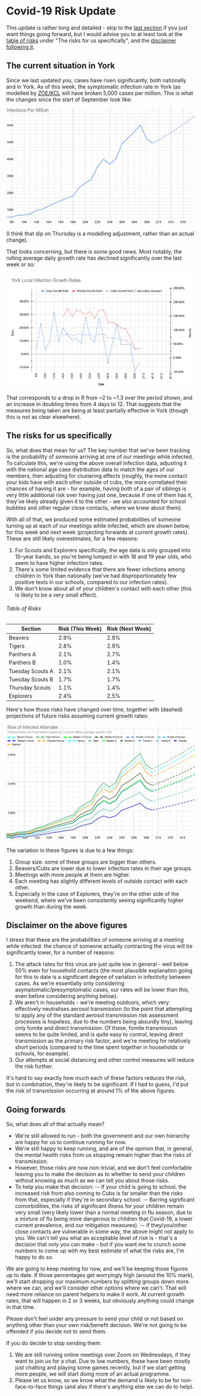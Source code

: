 # Covid-19 Risk Update

This update is rather long and detailed - skip to the [last section](#going-forwards) if you just want things going forward, but I would advise you to at least look 
at the [table of risks](#table-of-risks) under "The risks for us specifically", and the [disclaimer following it](#disclaimer-on-the-above-figures).
## The current situation in York

Since we last updated you, cases have risen significantly, both nationally and in York. As of this week, the symptomatic infection rate in 
York (as modelled by [ZOE/KCL](https://covid.joinzoe.com/data) will have broken 5,000 cases per million. This is what the changes since the start of September look 
like: 

![Graph of infections](g61.png)

(I think that dip on Thursday is a modelling adjustment, rather than an actual change). 

That looks concerning, but there is some good news. Most notably, the rolling average daily growth rate has declined significantly over the last week or so: 

![Graph of growth rates](g62.png) 

That corresponds to a drop in R from ~2 to ~1.3 over the period shown, and an increase in doubling times from 4 days to 12. That suggests that the measures being 
taken are being at least partially effective in York (though this is not as clear elsewhere). 

## The risks for us specifically

So, what does that mean for us? The key number that we've been tracking is the probability of someone arriving at one of our meetings while infected. To calculate 
this, we're using the above overall infection data, adjusting it with the national age case distribution data to match the ages of our members, then adjusting for 
clustering effects (roughly, the more contact your kids have with each other outside of cubs, the more correllated their chances of having it are - for example, 
having both of a pair of siblings is very little additional risk over having just one, because if one of them has it, they've likely already given it to the other - 
we also accounted for school bubbles and other regular close contacts, where we knew about them).

With all of that, we produced some estimated probabilities of someone turning up at each of our meetings while infected, which are shown below, for this week and next 
week (projecting forwards at current growth rates). These are still likely overestimates, for a few reasons: 

1. For Scouts and Explorers specifically, the age data is only grouped into 10-year bands, so you're being lumped in with 18 and 19 year olds, who seem to have 
higher infection rates. 
2. There's some limited evidence that there are fewer infections among children in York than nationally (we've had disproportionately few positive tests in our 
schools, compared to our infection rates). 
3. We don't know about all of your children's contact with each other (this is likely to be a very small effect).

###### Table of Risks 

Section | Risk (This Week) | Risk (Next Week)
--------|-----|------
Beavers | 2.9% | 2.9%
Tigers | 2.8% | 2.9%
Panthers A | 2.1% | 2.7%
Panthers B | 1.0% | 1.4%
Tuesday Scouts A | 2.1% | 2.1%
Tuesday Scouts B | 1.7% | 1.7%
Thursday Scouts | 1.1% | 1.4%
Explorers | 2.4% | 2.5%

Here's how those risks have changed over time, together with (dashed) projections of future risks assuming current growth rates: 

![Graph of risks](g63.png)

The variation in these figures is due to a few things: 

1. Group size: some of these groups are bigger than others.
1. Beavers/Cubs are lower due to lower infection rates in their age groups. 
2. Meetings with more people at them are higher. 
3. Each meeting has slightly different levels of outside contact with each other. 
4. Especially in the case of Explorers, they're on the other side of the weekend, where we've been consistently seeing significantly higher growth than during the 
week. 

## Disclaimer on the above figures 

I stress that these are the probabilities of someone arriving at a meeting while infected: the chance of someone actually contracting the virus will be significantly 
lower, for a number of reasons: 

1. The attack rates for this virus are just quite low in general - well below 50% even for household contacts (the most plausible explanation going for this
to date is a significant degree of variation in infectivity between cases. As we're essentially only considering asymptomatic/presymptomatic cases, our rates will be
lower than this, even before considering anything below). 
2. We aren't in households - we're meeting outdoors, which very effectively neutralises aerosol transmission (to the point that attempting to apply any of the 
standard aerosol transmission risk assessment processes is hopeless, due to the numbers being absurdly tiny), leaving only fomite and direct transmission. Of these, 
fomite transmission seems to be quite limited, and is quite easy to control, leaving direct transmission as the primary risk factor, and we're meeting for relatively 
short periods (compared to the time spent together in households or schools, for example). 
3. Our attempts at social distancing and other control measures will reduce the risk further. 

It's hard to say exactly how much each of these factors reduces the risk, but in combination, they're likely to be significant. If I had to guess, I'd put the risk
of transmission occurring at around 1% of the above figures. 

## Going forwards

So, what does all of that actually mean? 

- We're still allowed to run - both the government and our own hierarchy are happy for us to continue running for now. 
- We're still happy to keep running, and are of the opinion that, in general, the mental health risks from us stopping remain higher than the risks of transmission. 
- However, those risks are now non-trivial, and we don't feel comfortable leaving you to make the decision as to whether to send your children without knowing as much
as we can tell you about those risks.
- To help you make that decision: 
-- If your child is going to school, the increased risk from also coming to Cubs is far smaller than the risks from that, especially if they're in secondary school.
-- Barring significant comorbidities, the risks of significant illness for your children remain very small (very likely lower than a normal meeting in flu season, 
due to a mixture of flu being more dangerous to children that Covid-19, a lower current prevalence, and our mitigation measures).
-- If they/you/other close contacts are vulnerable in some way, the above might not apply to you. We can't tell you what an acceptable level of risk is - that's a 
decision that only you can make - but if you want me to crunch some numbers to come up with my best estimate of what the risks are, I'm happy to do so. 

We are going to keep meeting for now, and we'll be keeping those figures up to date. If those percentages get worryingly high (around the 10% mark), we'll start dropping our maximum numbers by splitting groups down more where we can, and we'll consider other options where we can't. That will need more reliance on parent helpers to make it work. At current growth rates, that will happen in 2 or 3 weeks, but obviously anything could change in that time. 

Please don't feel under any pressure to send your child or not based on anything other than your own risk/benefit decision. We're not going to be offended if you 
decide not to send them. 

If you do decide to stop sending them:

1. We are still running online meetings over Zoom on Wednesdays, if they want to join us for a chat. Due to low numbers, these have been mostly just chatting and 
playing some games recently, but if we start getting more people, we will start doing more of an actual programme. 
2. Please let us know, so we know what the demand is likely to be for non-face-to-face things (and also if there's anything else we can do to help). 

